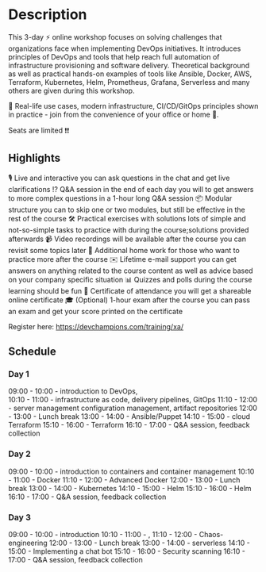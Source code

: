 # Description

This 3-day ⚡ online workshop focuses on solving challenges that organizations face when implementing DevOps initiatives. It introduces principles of DevOps and tools that help reach full automation of infrastructure provisioning and software delivery. Theoretical background as well as practical hands-on examples of tools like Ansible, Docker, AWS, Terraform, Kubernetes, Helm, Prometheus, Grafana, Serverless and many others are given during this workshop.

🚀 Real-life use cases, modern infrastructure, CI/CD/GitOps principles shown in practice - join from the convenience of your office or home 💺.

Seats are limited ❗❗

## Highlights

🎙️ Live and interactive
      you can ask questions in the chat and get live clarifications
⁉️️  Q&A session in the end of each day
      you will to get answers to more complex questions in a 1-hour long Q&A session
📦 Modular structure
      you can to skip one or two modules, but still be effective in the rest of the course
🛠️ Practical exercises with solutions
      lots of simple and not-so-simple tasks to practice with during the course;solutions provided afterwards
📹 Video recordings will be available after the course
      you can revisit some topics later
🏡 Additional home work
      for those who want to practice more after the course
✉️ Lifetime e-mail support
      you can get answers on anything related to the course content as well as advice based on your company specific situation
📊 Quizzes and polls during the course
      learning should be fun
🏅 Certificate of attendance
      you will get a shareable online certificate
🎓 (Optional) 1-hour exam after the course
      you can pass an exam and get your score printed on the certificate

Register here: <https://devchampions.com/training/xa/>

## Schedule

### Day 1

09:00 - 10:00 - introduction to DevOps,  
10:10 - 11:00 - infrastructure as code, delivery pipelines, GitOps
11:10 - 12:00 - server management configuration management, artifact repositories
12:00 - 13:00 - Lunch break
13:00 - 14:00 - Ansible/Puppet
14:10 - 15:00 - cloud Terraform
15:10 - 16:00 - Terraform
16:10 - 17:00 - Q&A session, feedback collection

### Day 2

09:00 - 10:00 - introduction to containers and container management
10:10 - 11:00 - Docker
11:10 - 12:00 - Advanced Docker
12:00 - 13:00 - Lunch break
13:00 - 14:00 - Kubernetes
14:10 - 15:00 - Helm
15:10 - 16:00 - Helm
16:10 - 17:00 - Q&A session, feedback collection

### Day 3

09:00 - 10:00 - introduction
10:10 - 11:00 - ,
11:10 - 12:00 - Chaos-engineering
12:00 - 13:00 - Lunch break
13:00 - 14:00 - serverless
14:10 - 15:00 - Implementing a chat bot
15:10 - 16:00 - Security scanning
16:10 - 17:00 - Q&A session, feedback collection
